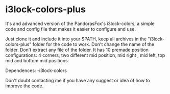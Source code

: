 # i3lock-colors-plus
It's and advanced version of the PandorasFox's i3lock-colors, a simple code and config file that makes it easier to configure and use.


Just clone it and include it into your $PATH, keep all archives in the "i3lock-colors-plus" folder for the code to work.
Don't change the name of the folder. Don't extract any file of the folder.
It has 10 premade position configurations: 4 corners, two different mid position, mid right , mid left, top mid and bottom mid positions.


Dependences:
  -i3lock-colors

Don't doubt contacting me if you have any suggest or idea of how to improve the code.

